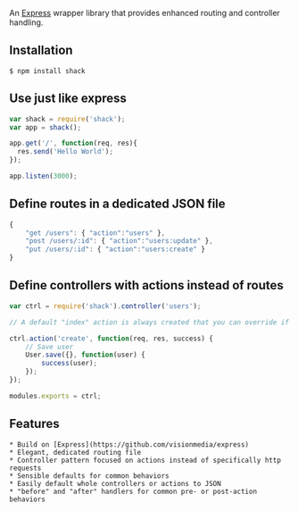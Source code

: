 An [Express](https://github.com/visionmedia/express) wrapper library that provides enhanced routing and controller handling.

## Installation

	$ npm install shack

## Use just like express

```js
var shack = require('shack');
var app = shack();

app.get('/', function(req, res){
  res.send('Hello World');
});

app.listen(3000);
```

## Define routes in a dedicated JSON file

```js
{
	"get /users": { "action":"users" },
	"post /users/:id": { "action":"users:update" },
	"put /users/:id": { "action":"users:create" }
}
```

## Define controllers with actions instead of routes

```js
var ctrl = require('shack').controller('users');

// A default "index" action is always created that you can override if you need to populate the view

ctrl.action('create', function(req, res, success) {
	// Save user
	User.save({}, function(user) {
		success(user);
	});
});

modules.exports = ctrl;
```

## Features

	* Build on [Express](https://github.com/visionmedia/express)
	* Elegant, dedicated routing file
	* Controller pattern focused on actions instead of specifically http requests
	* Sensible defaults for common behaviors
	* Easily default whole controllers or actions to JSON
	* "before" and "after" handlers for common pre- or post-action behaviors
